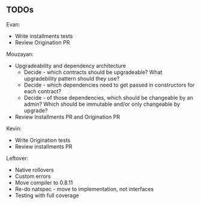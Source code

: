 ## TODOs

Evan:

- Write installments tests
- Review Origination PR

Mouzayan:

- Upgradeability and dependency architecture
  - Decide - which contracts should be upgradeable? What upgradebility pattern should they use?
  - Decide - which dependencies need to get passed in constructors for each contract?
  - Decide - of those dependencies, which should be changeable by an admin? Which should be immutable and/or only changeable by upgrade?
- Review Installments PR and Origination PR

Kevin:

- Write Origination tests
- Review installments PR

Leftover:

- Native rollovers
- Custom errors
- Move compiler to 0.8.11
- Re-do natspec - move to implementation, not interfaces
- Testing with full coverage
